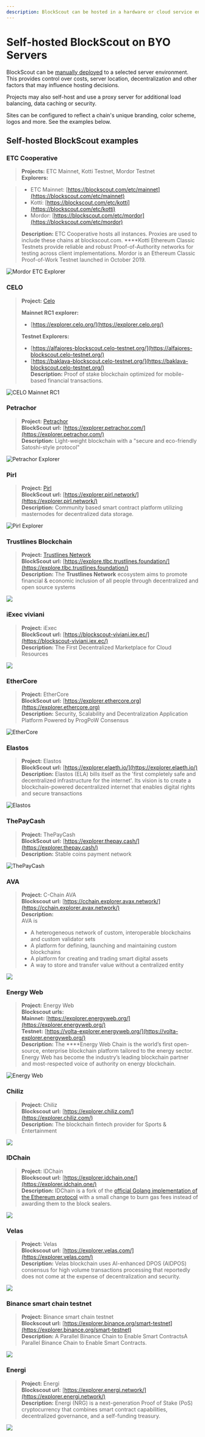 ```yaml
---
description: BlockScout can be hosted in a hardware or cloud service environment
---
```


# Self-hosted BlockScout on BYO Servers

BlockScout can be [manually deployed](../../for-developers/manual-deployment/) to a selected server environment. This provides control over costs, server location, decentralization and other factors that may influence hosting decisions.

Projects may also self-host and use a proxy server for additional load balancing, data caching or security.

Sites can be configured to reflect a chain's unique branding, color scheme, logos and more. See the examples below.

## Self-hosted BlockScout examples

### ETC Cooperative

> **Projects:** ETC Mainnet, Kotti Testnet, Mordor Testnet  
> **Explorers:**

> * ETC Mainnet: [https://blockscout.com/etc/mainnet](https://blockscout.com/etc/mainnet)
> * Kotti: [https://blockscout.com/etc/kotti](https://blockscout.com/etc/kotti)
> * Mordor: [https://blockscout.com/etc/mordor](https://blockscout.com/etc/mordor)
>
> **Description:** ETC Cooperative hosts all instances. Proxies are used to include these chains at blockscout.com. ****Kotti Ethereum Classic Testnets provide reliable and robust Proof-of-Authority networks for testing across client implementations. Mordor is an Ethereum Classic Proof-of-Work Testnet launched in October 2019.

![Mordor ETC Explorer](../../.gitbook/assets/mordor-testnet.png)

### CELO

> **Project:** [Celo](https://celo.org/)
>
> **Mainnet RC1 explorer:**  
> - [https://explorer.celo.org/](https://explorer.celo.org/)
>
> **Testnet Explorers:**   
> - [https://alfajores-blockscout.celo-testnet.org/](https://alfajores-blockscout.celo-testnet.org/)  
> - [https://baklava-blockscout.celo-testnet.org/](https://baklava-blockscout.celo-testnet.org/)  
> **Description:** Proof of stake blockchain optimized for mobile-based financial transactions.

![CELO Mainnet RC1 ](../../.gitbook/assets/image.png)

### **Petrachor**

> **Project:** [Petrachor](https://Petrachor.com)  
> **BlockScout url:** [https://explorer.petrachor.com/](https://explorer.petrachor.com/)  
> **Description:** Light-weight blockchain with a "secure and eco-friendly Satoshi-style protocol"

![Petrachor Explorer](../../.gitbook/assets/petrachor.png)

### Pirl

> **Project:** [Pirl](https://pirl.io/en/)  
> **BlockScout url:** [https://explorer.pirl.network/](https://explorer.pirl.network/)  
> **Description:** Community based smart contract platform utilizing masternodes for decentralized data storage.

![Pirl Explorer](../../.gitbook/assets/pirl.png)

### **Trustlines Blockchain**

> **Project:** [Trustlines Network](https://trustlines.network/)  
> **BlockScout url:** [https://explore.tlbc.trustlines.foundation/](https://explore.tlbc.trustlines.foundation/)  
> **Description:** The **Trustlines Network** ecosystem aims to promote financial & economic inclusion of all people through decentralized and open source systems

![](../../.gitbook/assets/screenshot-2019-11-22-at-12.14.37.png)

### iExec viviani

> **Project:** iExec  
> **BlockScout url:** [https://blockscout-viviani.iex.ec/](https://blockscout-viviani.iex.ec/)  
> **Description:** The First Decentralized Marketplace for Cloud Resources

![](../../.gitbook/assets/screenshot-2019-12-04-at-18.42.09.png)

### 

### EtherCore

> **Project:** EtherCore  
> **BlockScout url:** [https://explorer.ethercore.org](https://explorer.ethercore.org)  
> **Description:** Security, Scalability and Decentralization Application Platform Powered by ProgPoW Consensus

![EtherCore](../../.gitbook/assets/screenshot-2020-01-21-at-19.07.02.png)

### Elastos

> **Project:** Elastos  
> **BlockScout url:** [https://explorer.elaeth.io/](https://explorer.elaeth.io/)  
> **Description:** Elastos \(ELA\) bills itself as the 'first completely safe and decentralized infrastructure for the internet'. Its vision is to create a blockchain-powered decentralized internet that enables digital rights and secure transactions

![Elastos](../../.gitbook/assets/screenshot-2020-02-12-at-19.22.41.png)

### ThePayCash

> **Project:** ThePayCash  
> **BlockScout url:** [https://explorer.thepay.cash/](https://explorer.thepay.cash/)  
> **Description:** Stable coins payment network

![ThePayCash](../../.gitbook/assets/screenshot-2020-05-07-at-21.27.00.png)

### AVA

> **Project:** C-Chain AVA  
> **Blockscout url:** [https://cchain.explorer.avax.network/](https://cchain.explorer.avax.network/)  
> **Description:**   
> AVA is  
> - A heterogeneous network of custom, interoperable blockchains and custom validator sets  
> - A platform for defining, launching and maintaining custom blockchains  
> - A platform for creating and trading smart digital assets  
> - A way to store and transfer value without a centralized entity

![](../../.gitbook/assets/screenshot-2020-09-14-at-21.09.41.png)

### Energy Web

> **Project:** Energy Web  
> **Blockscout urls:   
>    Mainnet:** [https://explorer.energyweb.org/](https://explorer.energyweb.org/)   
>    **Testnet:** [https://volta-explorer.energyweb.org/](https://volta-explorer.energyweb.org/)  
> **Description:** The ****Energy Web Chain is the world’s first open-source, enterprise blockchain platform tailored to the energy sector. Energy Web has become the industry’s leading blockchain partner and most-respected voice of authority on energy blockchain.

![Energy Web](../../.gitbook/assets/energy-web.png)

### **Chiliz**

> **Project:** Chiliz  
> **Blockscout url:** [https://explorer.chiliz.com/](https://explorer.chiliz.com/)  
> **Description:** The blockchain fintech provider for Sports & Entertainment

![](../../.gitbook/assets/screenshot-2020-06-02-at-13.07.21.png)

### IDChain

> **Project:** IDChain  
> **Blockscout url:** [https://explorer.idchain.one/](https://explorer.idchain.one/)  
> **Description:** IDChain is a fork of the [official Golang implementation of the Ethereum protocol](https://github.com/ethereum/go-ethereum) with a small change to burn gas fees instead of awarding them to the block sealers.

![](../../.gitbook/assets/screenshot-2020-08-13-at-17.15.02.png)

### Velas

> **Project:** Velas  
> **Blockscout url:** [https://explorer.velas.com/](https://explorer.velas.com/)  
> **Description:** Velas blockchain uses AI-enhanced DPOS \(AIDPOS\) consensus for high volume transactions processing that reportedly does not come at the expense of decentralization and security.

![](../../.gitbook/assets/screenshot-2020-08-31-at-08.34.34.png)

### Binance smart chain testnet

> **Project:** Binance smart chain testnet  
> **Blockscout url:** [https://explorer.binance.org/smart-testnet](https://explorer.binance.org/smart-testnet)  
> **Description:** A Parallel Binance Chain to Enable Smart ContractsA Parallel Binance Chain to Enable Smart Contracts.

![](../../.gitbook/assets/screenshot-2020-08-31-at-10.33.45.png)

### Energi

> **Project:** Energi  
> **Blockscout url:** [https://explorer.energi.network/](https://explorer.energi.network/)  
> **Description:** Energi \(NRG\) is a next-generation Proof of Stake \(PoS\) cryptocurrency that combines smart contract capabilities, decentralized governance, and a self-funding treasury.

![](../../.gitbook/assets/screenshot-2020-09-14-at-15.40.32.png)


